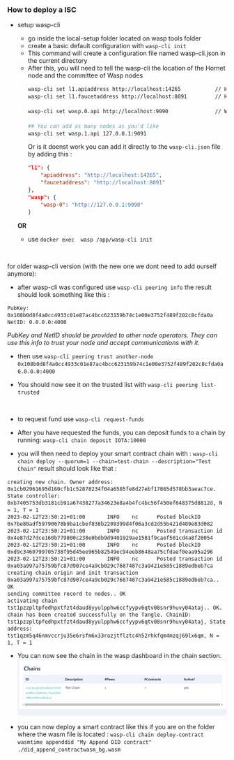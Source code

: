 ### How to deploy a ISC

- setup wasp-cli
    - go inside the local-setup folder located on wasp tools folder
    - create a basic default configuration with `wasp-cli init`
    - This command will create a configuration file named wasp-cli.json in the current directory
    - After this, you will need to tell the wasp-cli the location of the Hornet node and the committee of Wasp nodes
        ```bash
        wasp-cli set l1.apiaddress http://localhost:14265           // Hornet api
        wasp-cli set l1.faucetaddress http://localhost:8091         // Hornet Faucet

        wasp-cli set wasp.0.api http://localhost:9090               // Wasp

        ## You can add as many nodes as you'd like
        wasp-cli set wasp.1.api 127.0.0.1:9091
        ```
        Or is it doenst work you can add it directly to the `wasp-cli.json` file by adding this :
        ```json
        "l1": {
            "apiaddress": "http://localhost:14265",
            "faucetaddress": "http://localhost:8091"
        },
        "wasp": {
            "wasp-0": "http://127.0.0.1:9090"
        } 
        ```

    <b>OR</b>

    - use `docker exec  wasp /app/wasp-cli init`

<br>

for older wasp-cli version (with the new one we dont need to add ourself anymore):
- after wasp-cli was configured use `wasp-cli peering info` the result should look something like this :
```
PubKey: 0x108b0d8f4a0cc4933c01e87ac4bcc623159b74c1e00e3752f489f202c8cfda0a
NetID: 0.0.0.0:4000
```
<i>PubKey and NetID should be provided to other node operators. They can use this info to trust your node and accept communications with it.</i>
- then use `wasp-cli peering trust another-node 0x108b0d8f4a0cc4933c01e87ac4bcc623159b74c1e00e3752f489f202c8cfda0a 0.0.0.0:4000`
- You should now see it on the trusted list with `wasp-cli peering list-trusted`

  <br>
- to request fund use `wasp-cli request-funds`
- After you have requested the funds, you can deposit funds to a chain by running: `wasp-cli chain deposit IOTA:10000`
- you will then need to deploy your smart contract chain with : `wasp-cli chain deploy --quorum=1 --chain=test-chain --description="Test Chain"` result should look like that : 
```
creating new chain. Owner address: 0x1cb02961695d160cfb1c52878234f04a6585fe8d27ebf17865d578bb3aeac7ce. State controller: 0xb7405753db3181cb91a67438277a34623e8a4b4fc4bc56f450ef648375d8812d, N = 1, T = 1
2023-02-12T23:50:21+01:00       INFO    nc      Posted blockID 0x7be80adf59790678b9ba1cbef838b2209399d4f06a3cd2d55b421d409e83d082
2023-02-12T23:50:21+01:00       INFO    nc      Posted transaction id 0x4e87d27dce160b779800c238e0bdb9d9401929ae1581f9caef501cd4a8f20054
2023-02-12T23:50:21+01:00       INFO    nc      Posted blockID 0xd9c3460799705738f95d45ee965b82549ec94eeb8648aa75cfdaef0eaa95a296
2023-02-12T23:50:21+01:00       INFO    nc      Posted transaction id 0xa03a997a75759bfc87d907ce4a9cb029c7687487c3a9421e585c1889edbeb7ca
creating chain origin and init transaction 0xa03a997a75759bfc87d907ce4a9cb029c7687487c3a9421e585c1889edbeb7ca.. OK
sending committee record to nodes.. OK
activating chain tst1pzzpltpfedhpxtfzt4daud8yyulpphw6ccfyypv6qtv08snr9huvy04ataj.. OK.
chain has been created successfully on the Tangle. ChainID: tst1pzzpltpfedhpxtfzt4daud8yyulpphw6ccfyypv6qtv08snr9huvy04ataj, State address: tst1qzm5q46nmvccrju35e6rsfm6x33razjtflztc4h52rhkfqm4mzqj69lx6qm, N = 1, T = 1
```
- You can now see the chain in the wasp dashboard in the chain section.
![Alt text](./img/chain.png)

- you can now deploy a smart contract like this if you are on the folder where the wasm file is located : `wasp-cli chain deploy-contract wasmtime appenddid "My Append DID contract" ./did_append_contractwasm_bg.wasm`

